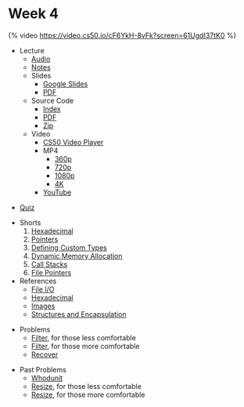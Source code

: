 # Week 4

{% video https://video.cs50.io/cF6YkH-8vFk?screen=61UgdI37tK0 %}

- Lecture
    * [Audio](https://cdn.cs50.net/2019/fall/lectures/4/lecture4.mp3.download)
    * [Notes](../../notes/4/)
    + Slides
        * [Google Slides](https://docs.google.com/presentation/d/15retFlVW_bH8MqEQHlcDQiFemMcRGUpHWn7VWQ4ftaE/edit?usp=sharing)
        * [PDF](https://cdn.cs50.net/2019/fall/lectures/4/lecture4.pdf)
    + Source Code
        * [Index](https://cdn.cs50.net/2019/fall/lectures/4/src4/)
        * [PDF](https://cdn.cs50.net/2019/fall/lectures/4/src4.pdf)
        * [Zip](https://cdn.cs50.net/2019/fall/lectures/4/src4.zip)
    + Video
        * [CS50 Video Player](https://video.cs50.io/cF6YkH-8vFk?screen=61UgdI37tK0)
        + MP4
            * [360p](https://cdn.cs50.net/2019/fall/lectures/4/lecture4-360p.mp4.download)
            * [720p](https://cdn.cs50.net/2019/fall/lectures/4/lecture4-720p.mp4.download)
            * [1080p](https://cdn.cs50.net/2019/fall/lectures/4/lecture4-1080p.mp4.download)
            * [4K](https://cdn.cs50.net/2019/fall/lectures/4/lecture4-4k.mp4.download)
        * [YouTube](https://youtu.be/cF6YkH-8vFk)
* [Quiz](../../quizzes/4/)
+ Shorts
    1. [Hexadecimal](https://www.youtube.com/watch?v=u_atXp-NF6w)
    1. [Pointers](https://www.youtube.com/watch?v=XISnO2YhnsY)
    1. [Defining Custom Types](https://www.youtube.com/watch?v=crxfzK3Oc9M)
    1. [Dynamic Memory Allocation](https://www.youtube.com/watch?v=xa4ugmMDhiE)
    1. [Call Stacks](https://www.youtube.com/watch?v=aCPkszeKRa4)
    1. [File Pointers](https://www.youtube.com/watch?v=bOF-SpEAYgk)
+ References
    * [File I/O](../../references/file_io.pdf)
    * [Hexadecimal](../../references/hexadecimal.pdf)
    * [Images](../../references/images.pdf)
    * [Structures and Encapsulation](../../references/structures_and_encapsulation.pdf)
- Problems
    * [Filter](../../psets/4/filter/less/), for those less comfortable
    * [Filter](../../psets/4/filter/more/), for those more comfortable
    * [Recover](../../psets/4/recover/)
+ Past Problems
    * [Whodunit](https://docs.cs50.net/2019/ap/problems/whodunit/whodunit.html)
    * [Resize](https://docs.cs50.net/2019/ap/problems/resize/less/resize.html), for those less comfortable
    * [Resize](https://docs.cs50.net/2019/ap/problems/resize/more/resize.html), for those more comfortable

